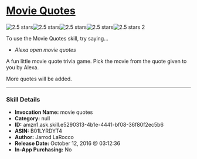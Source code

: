 # [Movie Quotes](http://alexa.amazon.com/#skills/amzn1.ask.skill.e5290313-4b1e-4441-bf08-36f80f2ec5b6)
![2.5 stars](../../images/ic_star_black_18dp_1x.png)![2.5 stars](../../images/ic_star_black_18dp_1x.png)![2.5 stars](../../images/ic_star_half_black_18dp_1x.png)![2.5 stars](../../images/ic_star_border_black_18dp_1x.png)![2.5 stars](../../images/ic_star_border_black_18dp_1x.png) 2

To use the Movie Quotes skill, try saying...

* *Alexa open movie quotes*

A fun little movie quote trivia game.  Pick the movie from the quote given to you by Alexa.  

More quotes will be added.

***

### Skill Details

* **Invocation Name:** movie quotes
* **Category:** null
* **ID:** amzn1.ask.skill.e5290313-4b1e-4441-bf08-36f80f2ec5b6
* **ASIN:** B01LYRDYT4
* **Author:** Jarrod LaRocco
* **Release Date:** October 12, 2016 @ 03:12:36
* **In-App Purchasing:** No
